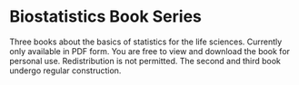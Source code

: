 # Biostatistics Book Series
Three books about the basics of statistics for the life sciences.
Currently only available in PDF form. You are free to view and download the book for personal use. Redistribution is not permitted. The second and third book undergo regular construction.
